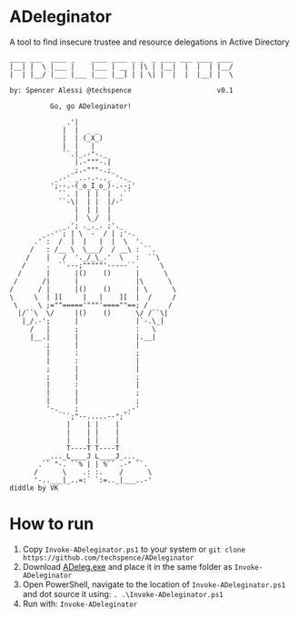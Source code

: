 # ADeleginator
A tool to find insecure trustee and resource delegations in Active Directory

```
____ ___  ____ _    ____ ____ _ _  _ ____ ___ ____ ____ 
|__| |  \ |___ |    |___ | __ | |\ | |__|  |  |  | |__/ 
|  | |__/ |___ |___ |___ |__] | | \| |  |  |  |__| |  \ 
                                                        
by: Spencer Alessi @techspence                     v0.1

          Go, go ADeleginator!

              .'|
             |  |  _ _
             |  | (_X_)
             |  |   |
             ``.|_.-"-._
                |.-"""-.|
               _;.-"""-.;_
           _.-' _..-.-.._ '-._
          ';--.-(_o_I_o_)-.--;'
            ``. |  | |  |  .``
            ``-\|  | |  |/-'
                |  | |  |
                |  \_/  |
             _.'; ._._. ;'._
        _.-'`; | \  -  / | ;'-.
      .' :  /  |  |   |  |  \  '.
     /   : /__ \  \___/  / __\ : ``.
    /    |   /  '._/_\_.'  \   :  ``\
   /     .  ``---;"""""'-----``.     \
  /      |      |()    ()      |      \
 /      /|      |              |\      \
/      / |      |()    ()      | \      \
\     \  | ][     |   |    ][  |  /     /
 \     \ ;=""====='"""'====""==; /     /
  |/``\  \/     |()    ()      \/ /``\|
   |_/.-';      |              |`-.\_|
     /   |      ;              :   \
     |__.|      |              |.__|
         ;      |              |
         |      :              ;
         |      :              |
         ;      |              |
         ;      |              ;
         |      :              |
         |      |              ;
         |      |              ;
         '-._   ;           _.-'
             ``;"--.....--";``
              |    | |    |
              |    | |    |
              |    | |    |
              T----T T----T
         _..._L____J L____J_..._
       .`` "-. ``% | | %`` .-" ``.
      /      \    .: :.    /      \
      '-..___|_..=:` `:=.._|___..-'
diddle by VK
```

# How to run
1. Copy `Invoke-ADeleginator.ps1` to your system or `git clone https://github.com/techspence/ADeleginator`
2. Download [ADeleg.exe](https://github.com/mtth-bfft/adeleg/releases) and place it in the same folder as `Invoke-ADeleginator`
3. Open PowerShell, navigate to the location of `Invoke-ADeleginator.ps1` and dot source it using: `. .\Invoke-ADeleginator.ps1`
4. Run with: `Invoke-ADeleginator`
